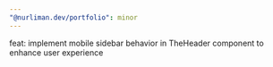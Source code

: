 ```yaml
---
"@nurliman.dev/portfolio": minor
---
```


feat: implement mobile sidebar behavior in TheHeader component to enhance user experience
